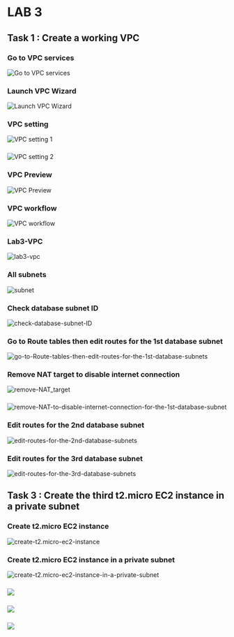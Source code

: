 # LAB 3

## Task 1 : Create a working VPC 

### Go to VPC services

![Go to VPC services](https://github.com/thaivinh99/AWS-Vinh-Feb-13th/blob/main/LAB3/task1.go-to-VPC-services.png)

### Launch VPC Wizard 
![Launch VPC Wizard](https://github.com/thaivinh99/AWS-Vinh-Feb-13th/blob/main/LAB3/task1.launch-VPC-wizard.png)
### VPC setting 
![VPC setting 1](https://github.com/thaivinh99/AWS-Vinh-Feb-13th/blob/main/LAB3/task1.vpc-setting-1.png)
###
![VPC setting 2](https://github.com/thaivinh99/AWS-Vinh-Feb-13th/blob/main/LAB3/task1.vpc-setting-2.png)
### VPC Preview 
![VPC Preview](https://github.com/thaivinh99/AWS-Vinh-Feb-13th/blob/main/LAB3/task1.preview-VPC.png)
### VPC workflow
![VPC workflow](https://github.com/thaivinh99/AWS-Vinh-Feb-13th/blob/main/LAB3/task1.create-vpc-workflow.png)
### Lab3-VPC 
![lab3-vpc](https://github.com/thaivinh99/AWS-Vinh-Feb-13th/blob/main/LAB3/task1.lab3-vpc.png)
### All subnets 
![subnet](https://github.com/thaivinh99/AWS-Vinh-Feb-13th/blob/main/LAB3/task1.subnet.png)

### Check database subnet ID 
![check-database-subnet-ID](https://github.com/thaivinh99/AWS-Vinh-Feb-13th/blob/main/LAB3/task1.check-database-subnet-ID.png)
### Go to Route tables then edit routes for the 1st database subnet 
![go-to-Route-tables-then-edit-routes-for-the-1st-database-subnets](https://github.com/thaivinh99/AWS-Vinh-Feb-13th/blob/main/LAB3/task1.go-to-Route-tables-then-edit-routes-for-the-1st-database-subnets.png)
### Remove NAT target to disable internet connection 
![remove-NAT_target](https://github.com/thaivinh99/AWS-Vinh-Feb-13th/blob/main/LAB3/task1.remove-NAT_target.png)
###  
![remove-NAT-to-disable-internet-connection-for-the-1st-database-subnet](https://github.com/thaivinh99/AWS-Vinh-Feb-13th/blob/main/LAB3/task1.remove-NAT-to-disable-internet-connection-for-the-1st-database-subnet.png)
### Edit routes for the 2nd database subnet 
![edit-routes-for-the-2nd-database-subnets](https://github.com/thaivinh99/AWS-Vinh-Feb-13th/blob/main/LAB3/task1.edit-routes-for-the-2nd-database-subnets.png)
### Edit routes for the 3rd database subnet 
![edit-routes-for-the-3rd-database-subnets](https://github.com/thaivinh99/AWS-Vinh-Feb-13th/blob/main/LAB3/task1.edit-routes-for-the-3rd-database-subnets.png)


## Task 3 : Create the third t2.micro EC2 instance in a private subnet
### Create t2.micro EC2 instance 
![create-t2.micro-ec2-instance](https://github.com/thaivinh99/AWS-Vinh-Feb-13th/blob/main/LAB3/task3.create-t2.micro-ec2-instance.png)
### Create t2.micro EC2 instance in a private subnet 
![create-t2.micro-ec2-instance-in-a-private-subnet](https://github.com/thaivinh99/AWS-Vinh-Feb-13th/blob/main/LAB3/task3.create-t2.micro-ec2-instance-in-a-private-subnet.png)
### 
![](https://github.com/thaivinh99/AWS-Vinh-Feb-13th/blob/main/LAB3/task3.ssh.png)
### 
![](https://github.com/thaivinh99/AWS-Vinh-Feb-13th/blob/main/LAB3/putty.png)

### 
![](https://github.com/thaivinh99/AWS-Vinh-Feb-13th/blob/main/LAB3/task3.ssh-timeout.png)
### 
![]()